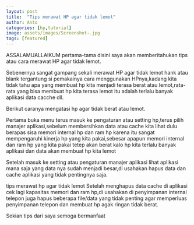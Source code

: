 ```yaml
---
layout: post
title:  "Tips merawat HP agar tidak lemot"
author: Anto
categories: [hp,tutorial]
image: assets/images/Screenshot-.jpg
tags: [featured]
---
```


ASSALAMUALLAIKUM pertama-tama disini saya akan memberitahukan tips atau cara merawat HP agar tidak lemot.

Sebenernya sangat gampang sekali merawat HP agar tidak lemot hank atau blank tergantung si pemakainya cara menggunakan HPnya,kadang kita tidak tahu apa yang membuat hp kita menjadi terasa berat atau lemot,rata-rata yang bisa membuat hp kita terasa lemot itu adalah terlalu banyak aplikasi data cacche dll.

Berikut caranya mengatasi hp agar tidak berat atau lemot.

Pertama buka menu terus masuk ke pengaturan atau setting hp,terus pilih manajer aplikasi,sebelum membersihkan data atau cache kita lihat dulu berapas sisa memori internal hp dan ram hp karena itu sangat mempengaruhi kinerja hp yang kita pakai,sebesar apapun memori internal dan ram hp yang kita pakai tetep akan berat kalo hp kita terlalu banyak aplikasi dan data akan membuat hp kita lemot

Setelah masuk ke setting atau pengaturan manajer aplikasi lihat aplikasi mana saja yang data nya sudah menjadi besar,di usahakan hapus data dan cache aplikasi yang tidak pentingnya saja.

tips merawat hp agar tidak lemot
Setelah menghapus data cache di aplikasi cek lagi kapasitas memori dan ram hp,di usahakan di penyimpanan internal telepon juga hapus beberapa file/data yang tidak penting agar memperluas penyimpanan telepon dan membuat hp agak ringan tidak berat.

Sekian tips dari saya semoga bermanfaat
